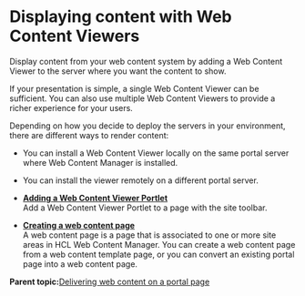 # Displaying content with Web Content Viewers 

Display content from your web content system by adding a Web Content Viewer to the server where you want the content to show.

If your presentation is simple, a single Web Content Viewer can be sufficient. You can also use multiple Web Content Viewers to provide a richer experience for your users.

Depending on how you decide to deploy the servers in your environment, there are different ways to render content:

-   You can install a Web Content Viewer locally on the same portal server where Web Content Manager is installed.
-   You can install the viewer remotely on a different portal server.

-   **[Adding a Web Content Viewer Portlet ](../wcm/wcm_config_wcmviewer_adding.md)**  
Add a Web Content Viewer Portlet to a page with the site toolbar.
-   **[Creating a web content page ](../admin-system/mp_wcm_createpage.md)**  
A web content page is a page that is associated to one or more site areas in HCL Web Content Manager. You can create a web content page from a web content template page, or you can convert an existing portal page into a web content page.

**Parent topic:**[Delivering web content on a portal page ](../wcm/wcm_config_delivery_portal.md)

